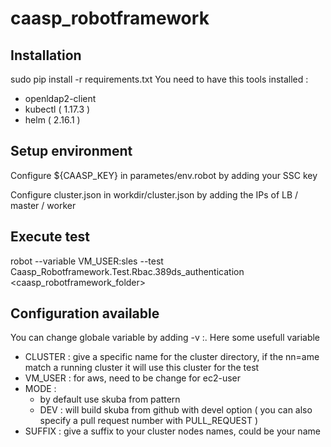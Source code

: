 # caasp_robotframework

## Installation

sudo pip install -r requirements.txt
You need to have this tools installed : 
- openldap2-client
- kubectl ( 1.17.3 )
- helm ( 2.16.1 )

## Setup environment
Configure ${CAASP_KEY} in parametes/env.robot by adding your SSC key

Configure cluster.json in workdir/cluster.json by adding the IPs of LB / master / worker

## Execute test

robot --variable VM_USER:sles --test Caasp_Robotframework.Test.Rbac.389ds_authentication  <caasp_robotframework_folder>

## Configuration available

You can change globale variable by adding -v <variablename>:<new value>. Here some usefull variable

- CLUSTER : give a specific name for the cluster directory, if the nn=ame match a running cluster it will use this cluster for the test
- VM_USER : for aws, need to be change for ec2-user
- MODE : 
    - by default use skuba from pattern
    - DEV : will build skuba from github with devel option ( you can also specify a pull request number with PULL_REQUEST )
- SUFFIX : give a suffix to your cluster nodes names, could be your name 